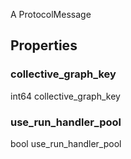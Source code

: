 
A ProtocolMessage
## Properties
### collective_graph_key

int64 collective_graph_key
### use_run_handler_pool

bool use_run_handler_pool
